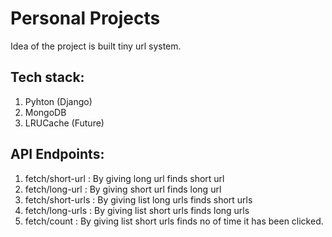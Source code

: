# Personal Projects

Idea of the project is built tiny url system. 

Tech stack:
-----------
1. Pyhton (Django)
2. MongoDB
3. LRUCache (Future)

API Endpoints:
--------------
1. fetch/short-url : By giving long url finds short url
2. fetch/long-url  : By giving short url finds long url
3. fetch/short-urls : By giving list long urls finds short urls
4. fetch/long-urls : By giving list short urls finds long urls
5. fetch/count : By giving list short urls finds no of time it has been clicked.
